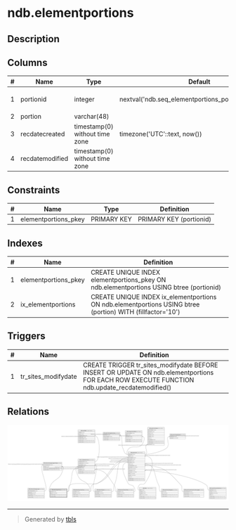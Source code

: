 # ndb.elementportions

## Description

## Columns

| # | Name            | Type                           | Default                                                | Nullable | Children                                                                                                                                          | Parents | Comment |
| - | --------------- | ------------------------------ | ------------------------------------------------------ | -------- | ------------------------------------------------------------------------------------------------------------------------------------------------- | ------- | ------- |
| 1 | portionid       | integer                        | nextval('ndb.seq_elementportions_portionid'::regclass) | false    | [ndb.elementtaxagroupportions](ndb.elementtaxagroupportions.md) [ndb.specimens](ndb.specimens.md) [ndb.variableelements](ndb.variableelements.md) |         |         |
| 2 | portion         | varchar(48)                    |                                                        | true     |                                                                                                                                                   |         |         |
| 3 | recdatecreated  | timestamp(0) without time zone | timezone('UTC'::text, now())                           | false    |                                                                                                                                                   |         |         |
| 4 | recdatemodified | timestamp(0) without time zone |                                                        | false    |                                                                                                                                                   |         |         |

## Constraints

| # | Name                 | Type        | Definition              |
| - | -------------------- | ----------- | ----------------------- |
| 1 | elementportions_pkey | PRIMARY KEY | PRIMARY KEY (portionid) |

## Indexes

| # | Name                 | Definition                                                                                                 |
| - | -------------------- | ---------------------------------------------------------------------------------------------------------- |
| 1 | elementportions_pkey | CREATE UNIQUE INDEX elementportions_pkey ON ndb.elementportions USING btree (portionid)                    |
| 2 | ix_elementportions   | CREATE UNIQUE INDEX ix_elementportions ON ndb.elementportions USING btree (portion) WITH (fillfactor='10') |

## Triggers

| # | Name                | Definition                                                                                                                                   |
| - | ------------------- | -------------------------------------------------------------------------------------------------------------------------------------------- |
| 1 | tr_sites_modifydate | CREATE TRIGGER tr_sites_modifydate BEFORE INSERT OR UPDATE ON ndb.elementportions FOR EACH ROW EXECUTE FUNCTION ndb.update_recdatemodified() |

## Relations

![er](ndb.elementportions.svg)

---

> Generated by [tbls](https://github.com/k1LoW/tbls)